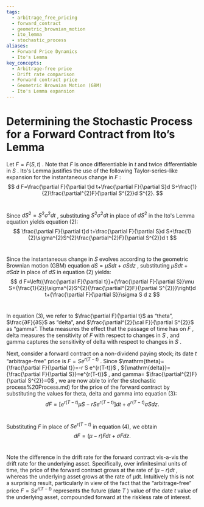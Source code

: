 ```yaml
---
tags:
  - arbitrage_free_pricing
  - forward_contract
  - geometric_brownian_motion
  - ito_lemma
  - stochastic_process
aliases:
  - Forward Price Dynamics
  - Ito's Lemma
key_concepts:
  - Arbitrage-free price
  - Drift rate comparison
  - Forward contract price
  - Geometric Brownian Motion (GBM)
  - Ito's Lemma expansion
---
```


# Determining the Stochastic Process for a Forward Contract from Ito’s Lemma 

Let $F=F(S,t)$ . Note that $F$ is once differentiable in $t$ and twice differentiable in $S$ . Ito's Lemma justifies the use of the following Taylor-series-like expansion for the instantaneous change in $F$ : 
$$ d F=\frac{\partial F}{\partial t}d t+\frac{\partial F}{\partial S}d S+\frac{1}{2}\frac{\partial^{2}F}{\partial S^{2}}d S^{2}. $$ 

Since $d S^{2}=S^{2}\sigma^{2}d t$ , substituting $S^{2}\sigma^{2}d t$ in place of $d S^{2}$ in the Ito's Lemma equation yields equation (2): 
$$ \frac{\partial F}{\partial t}d t+\frac{\partial F}{\partial S}d S+\frac{1}{2}\sigma^{2}S^{2}\frac{\partial^{2}F}{\partial S^{2}}d t $$ 

Since the instantaneous change in $S$ evolves according to the geometric Brownian motion (GBM) equation $d S=\mu S d t+\sigma S d z$ , substituting $\mu S d t+\sigma S d z$ in place of $d S$ in equation (2) yields: 
$$ d F=\left({\frac{\partial F}{\partial t}}+{\frac{\partial F}{\partial S}}\mu S+{\frac{1}{2}}\sigma^{2}S^{2}{\frac{\partial^{2}F}{\partial S^{2}}}\right)d t+{\frac{\partial F}{\partial S}}\sigma S d z $$ 

In equation (3), we refer to $\frac{\partial F}{\partial t}$ as “theta”, $\frac{∂F}{∂S}$ as “delta”, and $\frac{\partial^{2}{\cal F}}{\partial S^{2}}$ as “gamma”. Theta measures the effect that the passage of time has on $F$ , delta measures the sensitivity of $F$ with respect to changes in $S$ , and gamma captures the sensitivity of delta with respect to changes in $S$ . 

Next, consider a forward contract on a non-dividend paying stock; its date $t$ “arbitrage-free” price is $F=S e^{r(T-t)}$ . Since $\mathrm{theta}={\frac{\partial F}{\partial t}}=-r S e^{r(T-t)}$ , ${\mathrm{delta}}={\frac{\partial F}{\partial S}}=e^{r(T-t)}$ , and $\mathrm{{gamma}=}$ $\frac{\partial^{2}F}{\partial S^{2}}=0$ , we are now able to infer the stochastic process%20Process.md) for the price of the forward contract by substituting the values for theta, delta and gamma into equation (3): 
$$ d F=[e^{r(T-t)}\mu S-r S e^{r(T-t)}]d t+e^{r(T-t)}\sigma S d z. $$ 

Substituting $F$ in place of $S e^{r(T-t)}$ in equation (4), we obtain 
$$ d F=(\mu-r)F d t+\sigma F d z. $$ 

Note the difference in the drift rate for the forward contract vis-a-vis the drift rate for the underlying asset. Specifically, over infinitesimal units of time, the price of the forward contract grows at the rate of $(\mu-r)d t$ , whereas the underlying asset grows at the rate of µdt. Intuitively this is not a surprising result, particularly in view of the fact that the “arbitrage-free” price $F=S e^{r(T-t)}$ represents the future (date $T$ ) value of the date $t$ value of the underlying asset, compounded forward at the riskless rate of interest.
